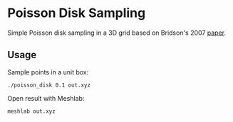Poisson Disk Sampling
=====================

Simple Poisson disk sampling in a 3D grid based on Bridson's 2007 [paper](http://dx.doi.org/10.1145/1278780.1278807).


Usage
-----

Sample points in a unit box:

    ./poisson_disk 0.1 out.xyz

Open result with Meshlab:

    meshlab out.xyz
